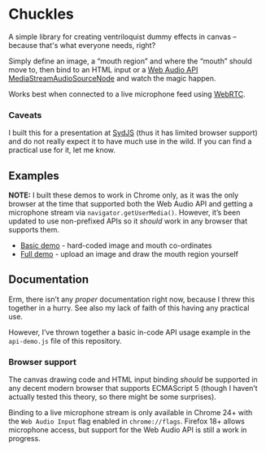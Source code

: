 Chuckles
========

A simple library for creating ventriloquist dummy effects in canvas &ndash; because that's what everyone needs, right?

Simply define an image, a “mouth region” and where the “mouth” should move to, then bind to an HTML input or a [Web Audio API MediaStreamAudioSourceNode][audioContext] and watch the magic happen.

Works best when connected to a live microphone feed using [WebRTC][webrtc].

### Caveats

I built this for a presentation at [SydJS][sydjs] (thus it has limited browser support) and do not really expect it to have much use in the wild. If you can find a practical use for it, let me know.

## Examples

**NOTE:** I built these demos to work in Chrome only, as it was the only browser at the time that supported both the Web Audio API and getting a microphone stream via `navigator.getUserMedia()`. However, it’s been updated to use non-prefixed APIs so it _should_ work in any browser that supports them.

* [Basic demo][demoBasic] - hard-coded image and mouth co-ordinates
* [Full demo][demoFull] - upload an image and draw the mouth region yourself


## Documentation

Erm, there isn’t any _proper_ documentation right now, because I threw this together in a hurry. See also my lack of faith of this having any practical use.

However, I’ve thrown together a basic in-code API usage example in the `api-demo.js` file of this repository.

### Browser support

The canvas drawing code and HTML input binding _should_ be supported in any decent modern browser that supports ECMAScript 5 (though I haven’t actually tested this theory, so there might be some surprises).

Binding to a live microphone stream is only available in Chrome 24+ with the `Web Audio Input` flag enabled in `chrome://flags`. Firefox 18+ allows microphone access, but support for the Web Audio API is still a work in progress.


[audioContext]: https://dvcs.w3.org/hg/audio/raw-file/tip/webaudio/specification.html#MediaStreamAudioSourceNode
[webrtc]: http://www.webrtc.org/
[sydjs]: http://sydjs.com
[demoBasic]: http://gilmoreorless.github.com/experiments/audio/dummy.html
[demoFull]: http://gilmoreorless.github.com/experiments/audio/chuckles-demo.html
